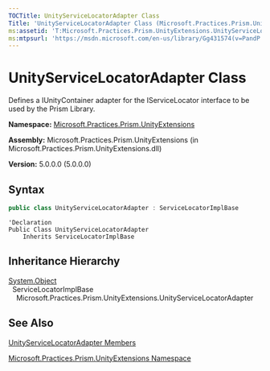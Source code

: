 ```yaml
---
TOCTitle: UnityServiceLocatorAdapter Class
Title: 'UnityServiceLocatorAdapter Class (Microsoft.Practices.Prism.UnityExtensions)'
ms:assetid: 'T:Microsoft.Practices.Prism.UnityExtensions.UnityServiceLocatorAdapter'
ms:mtpsurl: 'https://msdn.microsoft.com/en-us/library/Gg431574(v=PandP.50)'
---
```



# UnityServiceLocatorAdapter Class

Defines a IUnityContainer adapter for the IServiceLocator interface to be used by the Prism Library.

**Namespace:** [Microsoft.Practices.Prism.UnityExtensions](https://msdn.microsoft.com/en-us/library/microsoft.practices.prism.unityextensions(v=pandp.50))

**Assembly:** Microsoft.Practices.Prism.UnityExtensions (in Microsoft.Practices.Prism.UnityExtensions.dll)

**Version:** 5.0.0.0 (5.0.0.0)

## Syntax

```C#
public class UnityServiceLocatorAdapter : ServiceLocatorImplBase
```

```VB
'Declaration
Public Class UnityServiceLocatorAdapter
	Inherits ServiceLocatorImplBase
```

## Inheritance Hierarchy

[System.Object](http://msdn.microsoft.com/en-us/library/e5kfa45b)<br/>
  ServiceLocatorImplBase<br/>
    Microsoft.Practices.Prism.UnityExtensions.UnityServiceLocatorAdapter

## See Also

[UnityServiceLocatorAdapter Members](https://msdn.microsoft.com/en-us/library/microsoft.practices.prism.unityextensions.unityservicelocatoradapter_members(v=pandp.50))

[Microsoft.Practices.Prism.UnityExtensions Namespace](https://msdn.microsoft.com/en-us/library/microsoft.practices.prism.unityextensions(v=pandp.50))
